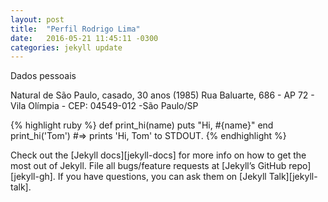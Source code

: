 ```yaml
---
layout: post
title:  "Perfil Rodrigo Lima"
date:   2016-05-21 11:45:11 -0300
categories: jekyll update
---
```

Dados pessoais

Natural de São Paulo, casado, 30 anos (1985)
Rua Baluarte, 686 - AP 72 - Vila Olímpia - CEP: 04549-012 -São Paulo/SP

{% highlight ruby %}
def print_hi(name)
  puts "Hi, #{name}"
end
print_hi('Tom')
#=> prints 'Hi, Tom' to STDOUT.
{% endhighlight %}

Check out the [Jekyll docs][jekyll-docs] for more info on how to get the most out of Jekyll. File all bugs/feature requests at [Jekyll’s GitHub repo][jekyll-gh]. If you have questions, you can ask them on [Jekyll Talk][jekyll-talk].
